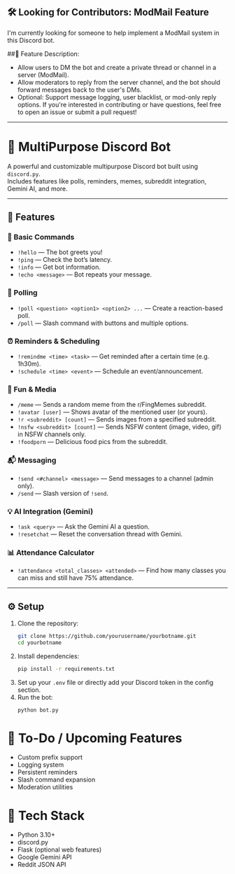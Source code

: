 ## 🛠️ Looking for Contributors: ModMail Feature
I'm currently looking for someone to help implement a ModMail system in this Discord bot.

##🔧 Feature Description:
* Allow users to DM the bot and create a private thread or channel in a server (ModMail).
* Allow moderators to reply from the server channel, and the bot should forward messages back to the user's DMs.
* Optional: Support message logging, user blacklist, or mod-only reply options.
If you're interested in contributing or have questions, feel free to open an issue or submit a pull request!
---

# 🤖 MultiPurpose Discord Bot

A powerful and customizable multipurpose Discord bot built using `discord.py`.  
Includes features like polls, reminders, memes, subreddit integration, Gemini AI, and more.

---

## 🚀 Features

### 🎯 Basic Commands
- `!hello` — The bot greets you!
- `!ping` — Check the bot’s latency.
- `!info` — Get bot information.
- `!echo <message>` — Bot repeats your message.

### 📝 Polling
- `!poll <question> <option1> <option2> ...` — Create a reaction-based poll.
- `/poll` — Slash command with buttons and multiple options.

### ⏰ Reminders & Scheduling
- `!remindme <time> <task>` — Get reminded after a certain time (e.g. 1h30m).
- `!schedule <time> <event>` — Schedule an event/announcement.

### 🎨 Fun & Media
- `/meme` — Sends a random meme from the r/FingMemes subreddit.
- `!avatar [user]` — Shows avatar of the mentioned user (or yours).
- `!r <subreddit> [count]` — Sends images from a specified subreddit.
- `!nsfw <subreddit> [count]` — Sends NSFW content (image, video, gif) in NSFW channels only.
- `!foodporn` — Delicious food pics from the subreddit.

### 📬 Messaging
- `!send <#channel> <message>` — Send messages to a channel (admin only).
- `/send` — Slash version of `!send`.

### 💡 AI Integration (Gemini)
- `!ask <query>` — Ask the Gemini AI a question.
- `!resetchat` — Reset the conversation thread with Gemini.

### 📊 Attendance Calculator
- `!attendance <total_classes> <attended>` — Find how many classes you can miss and still have 75% attendance.

---

## ⚙️ Setup

1. Clone the repository:
   ```bash
   git clone https://github.com/yourusername/yourbotname.git
   cd yourbotname

2. Install dependencies:
   ```bash
   pip install -r requirements.txt
   
3. Set up your `.env` file or directly add your Discord token in the config section.
4. Run the bot:
   ```bash
   python bot.py

# 📌 To-Do / Upcoming Features
* Custom prefix support
* Logging system
* Persistent reminders
* Slash command expansion
* Moderation utilities

# 🧠 Tech Stack
* Python 3.10+
* discord.py 
* Flask (optional web features)
* Google Gemini API
* Reddit JSON API
